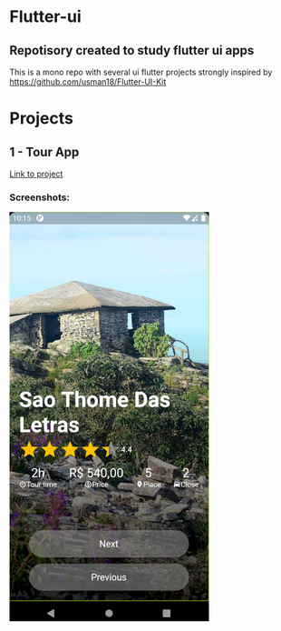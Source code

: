 # Flutter-ui
## Repotisory created to study flutter ui apps

This is a mono repo with several ui flutter projects strongly inspired by https://github.com/usman18/Flutter-UI-Kit


# Projects

## 1 - Tour App
[Link to project](https://github.com/Mateusmsouza/flutter-ui/tree/master/tour_app)

### Screenshots:
![alt text](https://github.com/Mateusmsouza/flutter-ui/blob/master/screenshots/tour_app.png?raw=true "Tour App")